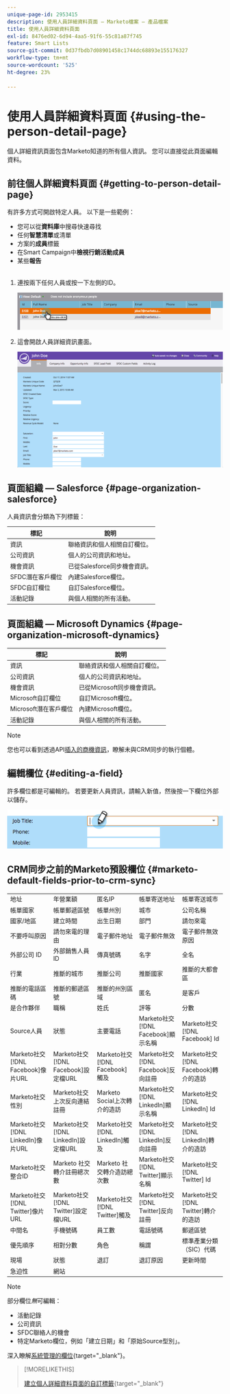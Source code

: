 ```yaml
---
unique-page-id: 2953415
description: 使用人員詳細資料頁面 — Marketo檔案 — 產品檔案
title: 使用人員詳細資料頁面
exl-id: 8476ed02-6d94-4aa5-91f6-55c81a87f745
feature: Smart Lists
source-git-commit: 0d37fbdb7d08901458c1744dc68893e155176327
workflow-type: tm+mt
source-wordcount: '525'
ht-degree: 23%

---
```


# 使用人員詳細資料頁面 {#using-the-person-detail-page}

個人詳細資訊頁面包含Marketo知道的所有個人資訊。 您可以直接從此頁面編輯資料。

## 前往個人詳細資料頁面 {#getting-to-person-detail-page}

有許多方式可開啟特定人員。 以下是一些範例：

* 您可以從&#x200B;**資料庫**&#x200B;中搜尋快速尋找
* 任何&#x200B;**智慧清單**&#x200B;或清單
* 方案的&#x200B;**成員**&#x200B;標籤
* 在Smart Campaign中&#x200B;**檢視行銷活動成員**
* 某些&#x200B;**報告**
  <br> 

1. 連按兩下任何人員或按一下左側的ID。

   ![](assets/one-1.png)

1. 這會開啟人員詳細資訊畫面。

   ![](assets/two-5.png)

## 頁面組織 — Salesforce {#page-organization-salesforce}

人員資訊會分類為下列標籤：

| 標記 | 說明 |
|---|---|
| 資訊 | 聯絡資訊和個人相關自訂欄位。 |
| 公司資訊 | 個人的公司資訊和地址。 |
| 機會資訊 | 已從Salesforce同步機會資訊。 |
| SFDC潛在客戶欄位 | 內建Salesforce欄位。 |
| SFDC自訂欄位 | 自訂Salesforce欄位。 |
| 活動記錄 | 與個人相關的所有活動。 |

## 頁面組織 — Microsoft Dynamics {#page-organization-microsoft-dynamics}

| 標記 | 說明 |
|---|---|
| 資訊 | 聯絡資訊和個人相關自訂欄位。 |
| 公司資訊 | 個人的公司資訊和地址。 |
| 機會資訊 | 已從Microsoft同步機會資訊。 |
| Microsoft自訂欄位 | 自訂Microsoft欄位。 |
| Microsoft潛在客戶欄位 | 內建Microsoft欄位。 |
| 活動記錄 | 與個人相關的所有活動。 |

>[!NOTE]
>
>您也可以看到透過API[插入的商機資訊](https://experienceleague.adobe.com/en/docs/marketo-developer/marketo/rest/lead-database/opportunities)，瞭解未與CRM同步的執行個體。

## 編輯欄位 {#editing-a-field}

許多欄位都是可編輯的。 若要更新人員資訊，請輸入新值，然後按一下欄位外部以儲存。

![](assets/image2015-2-27-11-3a14-3a2.png)

## CRM同步之前的Marketo預設欄位 {#marketo-default-fields-prior-to-crm-sync}

|   |  |  |  |  |
|---|---|---|---|---|
| 地址 | 年營業額 | 匿名IP | 帳單寄送地址 | 帳單寄送城市 |
| 帳單國家 | 帳單郵遞區號 | 帳單州別 | 城市 | 公司名稱 |
| 國家/地區 | 建立時間 | 出生日期 | 部門 | 請勿來電 |
| 不要呼叫原因 | 請勿來電的理由 | 電子郵件地址 | 電子郵件無效 | 電子郵件無效原因 |
| 外部公司 ID | 外部銷售人員 ID | 傳真號碼 | 名字 | 全名 |
| 行業 | 推斷的城市 | 推斷公司 | 推斷國家 | 推斷的大都會區 |
| 推斷的電話區碼 | 推斷的郵遞區號 | 推斷的州別區域 | 匿名 | 是客戶 |
| 是合作夥伴 | 職稱 | 姓氏 | 評等 | 分數 |
| Source人員 | 狀態 | 主要電話 | Marketo社交[!DNL Facebook]顯示名稱 | Marketo社交[!DNL Facebook] Id |
| Marketo社交[!DNL Facebook]像片URL | Marketo社交[!DNL Facebook]設定檔URL | Marketo社交[!DNL Facebook]觸及 | Marketo社交[!DNL Facebook]反向註冊 | Marketo社交[!DNL Facebook]轉介的造訪 |
| Marketo社交性別 | Marketo社交上次反向連結註冊 | Marketo Social上次轉介的造訪 | Marketo社交[!DNL LinkedIn]顯示名稱 | Marketo社交[!DNL LinkedIn] Id |
| Marketo社交[!DNL LinkedIn]像片URL | Marketo社交[!DNL LinkedIn]設定檔URL | Marketo社交[!DNL LinkedIn]觸及 | Marketo社交[!DNL LinkedIn]反向註冊 | Marketo社交[!DNL LinkedIn]轉介的造訪 |
| Marketo社交整合ID | Marketo 社交轉介註冊總次數 | Marketo 社交轉介造訪總次數 | Marketo社交[!DNL Twitter]顯示名稱 | Marketo社交[!DNL Twitter] Id |
| Marketo社交[!DNL Twitter]像片URL | Marketo社交[!DNL Twitter]設定檔URL | Marketo社交[!DNL Twitter]觸及 | Marketo社交[!DNL Twitter]反向註冊 | Marketo社交[!DNL Twitter]轉介的造訪 |
| 中間名 | 手機號碼 | 員工數 | 電話號碼 | 郵遞區號 |
| 優先順序 | 相對分數 | 角色 | 稱謂 | 標準產業分類（SIC）代碼 |
| 現場 | 狀態 | 退訂 | 退訂原因 | 更新時間 |
| 急迫性 | 網站 |  |  |  |

>[!NOTE]
>
>部分欄位&#x200B;_無_&#x200B;可編輯：
>
>* 活動記錄
>* 公司資訊
>* SFDC聯絡人的機會
>* 特定Marketo欄位，例如「建立日期」和「原始Source型別」。
>
>深入瞭解[系統管理的欄位](/help/marketo/product-docs/administration/field-management/understanding-system-managed-fields.md){target="_blank"}。

>[!MORELIKETHIS]
>
>[建立個人詳細資料頁面的自訂標籤](/help/marketo/product-docs/administration/settings/creating-a-custom-tab-for-the-person-detail-page.md){target="_blank"}
